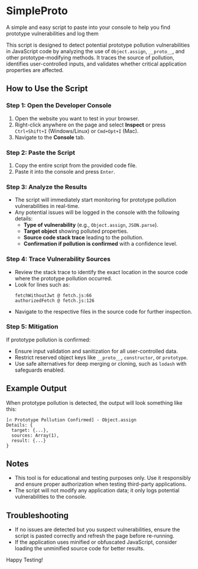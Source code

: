 # SimpleProto
A simple and easy script to paste into your console to help you find prototype vulnerabilities and log them


This script is designed to detect potential prototype pollution vulnerabilities in JavaScript code by analyzing the use of `Object.assign`, `__proto__`, and other prototype-modifying methods. It traces the source of pollution, identifies user-controlled inputs, and validates whether critical application properties are affected.

## How to Use the Script

### Step 1: Open the Developer Console
1. Open the website you want to test in your browser.
2. Right-click anywhere on the page and select **Inspect** or press `Ctrl+Shift+I` (Windows/Linux) or `Cmd+Opt+I` (Mac).
3. Navigate to the **Console** tab.

### Step 2: Paste the Script
1. Copy the entire script from the provided code file.
2. Paste it into the console and press `Enter`.

### Step 3: Analyze the Results
- The script will immediately start monitoring for prototype pollution vulnerabilities in real-time.
- Any potential issues will be logged in the console with the following details:
  - **Type of vulnerability** (e.g., `Object.assign`, `JSON.parse`).
  - **Target object** showing polluted properties.
  - **Source code stack trace** leading to the pollution.
  - **Confirmation if pollution is confirmed** with a confidence level.

### Step 4: Trace Vulnerability Sources
- Review the stack trace to identify the exact location in the source code where the prototype pollution occurred.
- Look for lines such as:
  ```
  fetchWithoutJwt @ fetch.js:66
  authorizedFetch @ fetch.js:126
  ```
- Navigate to the respective files in the source code for further inspection.

### Step 5: Mitigation
If prototype pollution is confirmed:
- Ensure input validation and sanitization for all user-controlled data.
- Restrict reserved object keys like `__proto__`, `constructor`, or `prototype`.
- Use safe alternatives for deep merging or cloning, such as `lodash` with safeguards enabled.

## Example Output
When prototype pollution is detected, the output will look something like this:
```plaintext
[🔥 Prototype Pollution Confirmed] - Object.assign
Details: {
  target: {...},
  sources: Array(1),
  result: {...}
}
```

## Notes
- This tool is for educational and testing purposes only. Use it responsibly and ensure proper authorization when testing third-party applications.
- The script will not modify any application data; it only logs potential vulnerabilities to the console.

## Troubleshooting
- If no issues are detected but you suspect vulnerabilities, ensure the script is pasted correctly and refresh the page before re-running.
- If the application uses minified or obfuscated JavaScript, consider loading the unminified source code for better results.

Happy Testing!
